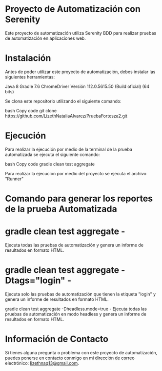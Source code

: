 # Proyecto de Automatización con Serenity
Este proyecto de automatización utiliza Serenity BDD para realizar pruebas de automatización en aplicaciones web.

# Instalación
Antes de poder utilizar este proyecto de automatización, debes instalar las siguientes herramientas:

Java 8 
Gradle 7.6
ChromeDriver Versión 112.0.5615.50 (Build oficial) (64 bits)

Se clona este repositorio utilizando el siguiente comando:

bash
Copy code
git clone https://github.com/LizethNataliaAlvarez/PruebaFortesza2.git

# Ejecución
Para  realizar la ejecución por medio de la terminal de la prueba automatizada se ejecuta el siguiente comando:

bash
Copy code
gradle clean test aggregate

Para realizar la ejecución por medio del proyecto se ejecuta el archivo "Runner"


# Comando para generar los reportes de la prueba Automatizada

# gradle clean test aggregate - 
Ejecuta todas las pruebas de automatización y genera un informe de resultados en formato HTML.

# gradle clean test aggregate -Dtags="login" - 
Ejecuta solo las pruebas de automatización que tienen la etiqueta "login" y genera un informe de resultados en formato HTML.

gradle clean test aggregate -Dheadless.mode=true - 
Ejecuta todas las pruebas de automatización en modo headless y genera un informe de resultados en formato HTML.

# Información de Contacto
Si tienes alguna pregunta o problema con este proyecto de automatización, puedes ponerse en contacto conmigo en mi dirección de correo electrónico: lizethnaq13@gmail.com.
